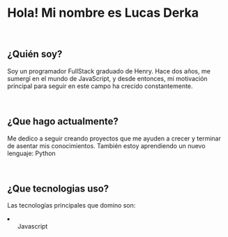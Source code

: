 <H1>Hola! Mi nombre es Lucas Derka</H1>
<br>
<h2>¿Quién soy?</h2>
<p>Soy un programador FullStack graduado de Henry. Hace dos años, me sumergí en el mundo de JavaScript, y desde entonces, mi motivación principal para seguir en este campo ha crecido constantemente.<p>
<br>
<h2>¿Que hago actualmente?</h2>
<p>Me dedico a seguir creando proyectos que me ayuden a crecer y terminar de asentar mis conocimientos. También estoy aprendiendo un nuevo lenguaje: Python</p>
<br>
<h2>¿Que tecnologias uso?</h2>
<p>Las tecnologías principales que domino son: </p>
<li>
  <ul>Javascript</ul>
</li>



<!--
**lucasderka3/lucasderka3** is a ✨ _special_ ✨ repository because its `README.md` (this file) appears on your GitHub profile.

Here are some ideas to get you started:

- 🔭 I’m currently working on ...
- 🌱 I’m currently learning ...
- 👯 I’m looking to collaborate on ...
- 🤔 I’m looking for help with ...
- 💬 Ask me about ...
- 📫 How to reach me: ...
- 😄 Pronouns: ...
- ⚡ Fun fact: ...
-->
